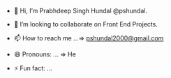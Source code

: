 - 👋 Hi, I’m Prabhdeep Singh Hundal @pshundal.

- 💞️ I’m looking to collaborate on Front End Projects.
- 📫 How to reach me ...=> pshundal2000@gmail.com
- 😄 Pronouns: ... => He
- ⚡ Fun fact: ...

